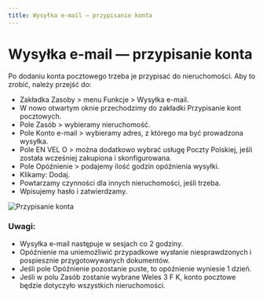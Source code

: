 ```yaml
---
title: Wysyłka e-mail — przypisanie konta
---
```

# Wysyłka e-mail — przypisanie konta

Po dodaniu konta pocztowego trzeba je przypisać do nieruchomości. Aby to zrobić, należy przejść do:

- Zakładka Zasoby > menu Funkcje > Wysyłka e-mail.
- W nowo otwartym oknie przechodzimy do zakładki Przypisanie kont pocztowych.
- Pole Zasób > wybieramy nieruchomość.
- Pole Konto e-mail > wybieramy adres, z którego ma być prowadzona wysyłka.
- Pole EN VEL O > można dodatkowo wybrać usługę Poczty Polskiej, jeśli została wcześniej zakupiona i skonfigurowana.
- Pole Opóźnienie > podajemy ilość godzin opóźnienia wysyłki.
- Klikamy: Dodaj.
- Powtarzamy czynności dla innych nieruchomości, jeśli trzeba.
- Wpisujemy hasło i zatwierdzamy.

![Przypisanie konta](przypisaniekontaemail.gif)

### Uwagi:

- Wysyłka e-mail następuje w sesjach co 2 godziny.
- Opóźnienie ma uniemożliwić przypadkowe wysłanie niesprawdzonych i pospiesznie przygotowywanych dokumentów.
- Jeśli pole Opóźnienie pozostanie puste, to opóźnienie wyniesie 1 dzień.
- Jeśli w polu Zasób zostanie wybrane Weles 3 F K, konto pocztowe będzie dotyczyło wszystkich nieruchomości.